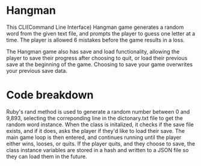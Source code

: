 # Hangman
This CLI(Command Line Interface) Hangman game generates a random word from the given text file, and prompts the player to guess one letter at a time. The player is allowed 6 mistakes before the game results in a loss.

The Hangman game also has save and load functionality, allowing the player to save their progress after choosing to quit, or load their previous save at the beginning of the game. Choosing to save your game overwrites your previous save data.

# Code breakdown
Ruby's rand method is used to generate a random number between 0 and 9,893, selecting the correponding line in the dictonary.txt file to get the random word instance. When the class is initalized, it checks if the save file exists, and if it does, asks the player if they'd like to load their save. The main game loop is then entered, and continues running until the player either wins, looses, or quits. If the player quits, and they choose to save, the class instance variables are stored in a hash and written to a JSON file so they can load them in the future.